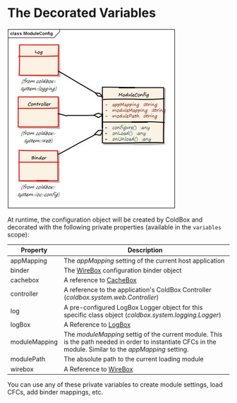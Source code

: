 # The Decorated Variables

![](../../images/ModuleConfig.jpg)

 At runtime, the configuration object will be created by ColdBox and decorated with the following private properties (available in the `variables` scope): 
 
 
 |Property|Description|
 |--|--|
 |appMapping |The *appMapping* setting of the current host application|
 |binder|The [WireBox](http://wiki.coldbox.org/wiki/WireBox.cfm) configuration binder object|
 |cachebox|A reference to [CacheBox](http://wiki.coldbox.org/wiki/CacheBox.cfm)|
 |controller|A reference to the application's ColdBox Controller (*coldbox.system.web.Controller*)|
 |log|A pre-configured LogBox Logger object for this specific class object (*coldbox.system.logging.Logger*)|
 |logBox|A Reference to [LogBox](http://wiki.coldbox.org/wiki/LogBox.cfm)|
 |moduleMapping|The *moduleMapping* settig of the current module. This is the path needed in order to instantiate CFCs in the module. Similar to the *appMapping* setting.|
 |modulePath|The absolute path to the current loading module|
 |wirebox|A Reference to [WireBox](http://wiki.coldbox.org/wiki/WireBox.cfm)|
 
 You can use any of these private variables to create module settings, load CFCs, add binder mappings, etc.